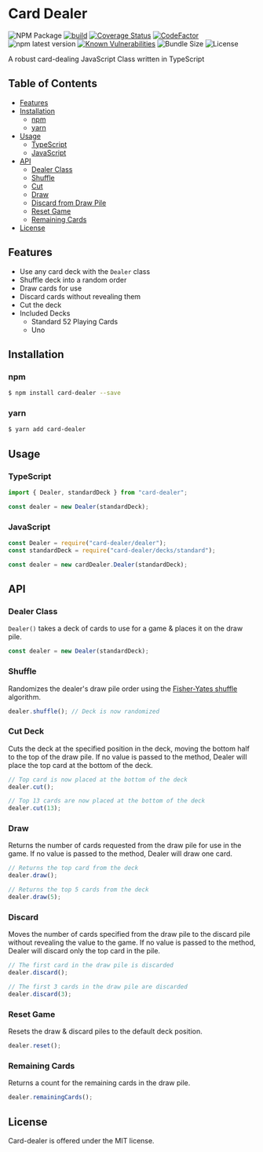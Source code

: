 # Card Dealer

![NPM Package](https://img.shields.io/badge/NPM-Package-red)
[![build](https://github.com/theaccordance/card-dealer/actions/workflows/build.yaml/badge.svg)](https://github.com/theaccordance/card-dealer/actions/workflows/build.yaml)
[![Coverage Status](https://coveralls.io/repos/github/theaccordance/card-dealer/badge.svg)](https://coveralls.io/github/theaccordance/card-dealer)
[![CodeFactor](https://www.codefactor.io/repository/github/theaccordance/card-dealer/badge/master)](https://www.codefactor.io/repository/github/theaccordance/card-dealer/overview/master)
![npm latest version](https://img.shields.io/npm/v/card-dealer/latest)
[![Known Vulnerabilities](https://snyk.io/test/github/theaccordance/card-dealer/badge.svg?targetFile=package.json)](https://snyk.io/test/github/theaccordance/card-dealer?targetFile=package.json)
![Bundle Size](https://img.shields.io/bundlephobia/minzip/card-dealer)
![License](https://img.shields.io/npm/l/card-dealer)

A robust card-dealing JavaScript Class written in TypeScript

## Table of Contents
- [Features](#features)
- [Installation](#installation)
  - [npm](#npm)
  - [yarn](#yarn)
- [Usage](#usage)
  - [TypeScript](#typescript)
  - [JavaScript](#javascript)
- [API](#api)
  - [Dealer Class](#dealer-class)
  - [Shuffle](#shuffle)
  - [Cut](#cut-deck)
  - [Draw](#draw)
  - [Discard from Draw Pile](#discard)
  - [Reset Game](#reset-game)
  - [Remaining Cards](#remaining-cards)
- [License](#license)

## Features

- Use any card deck with the `Dealer` class
- Shuffle deck into a random order
- Draw cards for use
- Discard cards without revealing them
- Cut the deck
- Included Decks
  - Standard 52 Playing Cards
  - Uno

## Installation

### npm

```bash
$ npm install card-dealer --save
```

### yarn

```bash
$ yarn add card-dealer
```

## Usage

### TypeScript

```typescript
import { Dealer, standardDeck } from "card-dealer";

const dealer = new Dealer(standardDeck);
```

### JavaScript

```javascript
const Dealer = require("card-dealer/dealer");
const standardDeck = require("card-dealer/decks/standard");

const dealer = new cardDealer.Dealer(standardDeck);
```

## API

### Dealer Class

`Dealer()` takes a deck of cards to use for a game & places it on the draw pile.

```javascript
const dealer = new Dealer(standardDeck);
```

### Shuffle

Randomizes the dealer's draw pile order using the [Fisher-Yates shuffle](https://en.wikipedia.org/wiki/Fisher%E2%80%93Yates_shuffle) algorithm.

```javascript
dealer.shuffle(); // Deck is now randomized 
```

### Cut Deck

Cuts the deck at the specified position in the deck, moving the bottom half to the top of the draw pile.  If no value is passed to the method, Dealer will place the top card at the bottom of the deck.

```javascript
// Top card is now placed at the bottom of the deck
dealer.cut();

// Top 13 cards are now placed at the bottom of the deck
dealer.cut(13); 
```

### Draw

Returns the number of cards requested from the draw pile for use in the game.  If no value is passed to the method, Dealer will draw one card.

```javascript
// Returns the top card from the deck
dealer.draw();

// Returns the top 5 cards from the deck
dealer.draw(5); 
```

### Discard

Moves the number of cards specified from the draw pile to the discard pile without revealing the value to the game. If no value is passed to the method, Dealer will discard only the top card in the pile.

```javascript
// The first card in the draw pile is discarded
dealer.discard();

// The first 3 cards in the draw pile are discarded
dealer.discard(3); 
```

### Reset Game

Resets the draw & discard piles to the default deck position.

```javascript
dealer.reset();
```

### Remaining Cards
Returns a count for the remaining cards in the draw pile.

```javascript
dealer.remainingCards();
```

## License

Card-dealer is offered under the MIT license.
